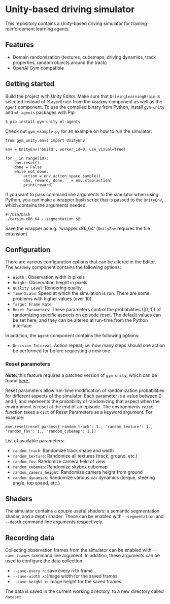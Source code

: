 # Unity-based driving simulator

This repository contains a Unity-based driving simulator for training reinforcement learning agents.

## Features
 * Domain randomization (textures, cubemaps, driving dynamics, track properties, random objects around the track)
 * OpenAI Gym compatible

## Getting started

Build the project with Unity Editor. Make sure that `DrivingLearningBrain` is selected instead of `PlayerBrain` from the `Academy` component as well as the `Agent` component.
To use the compiled binary from Python, install `gym-unity` and `ml-agents` packages with Pip:


```$ pip install gym-unity ml-agents```


Check out `gym_example.py` for an example on how to run the simulator:
```
from gym_unity.envs import UnityEnv

env = UnityEnv('build', worker_id=0, use_visual=True)

for _ in range(10):
    env.reset()
    done = False
    while not done:
        action = env.action_space.sample()
        obs, reward, done, _ = env.step(action)
        print(reward)
```

If you want to pass command line arguments to the simulator when using Python, you can make a wrapper bash script that is passed to the `UnityEnv`, which contains the arguments needed:

```
#!/bin/bash
./carsim.x86_64 --segmentation $@
```
Save the wrapper as e.g. 'wrapper.x86_64' (`UnityEnv` requires the file extension)

## Configuration
There are various configuration options that can be altered in the Editor. The `Academy` component contains the following options:
 * `Width` : Observation width in pixels
 * `Height`: Observation height in pixels
 * `Quality Level`: Rendering quality
 * `Time Scale`: Speed at which the simulation is run. There are some problems with higher values (over 10)
 * `Target Frame Rate`
 * `Reset Parameters`: These parameters control the probabilities ([0, 1]) of randomizing specific aspects on episode reset. The default values can be set here, and they can be altered at run-time from the Python interface.

In addition, the `Agent` component contains the following options:
 * `Decision Interval`: Action repeat, i.e. how many steps should one action be performed for before requesting a new one

### Reset parameters
**Note:** this feature requires a patched version of `gym-unity`, which can be found [here.](https://github.com/kekeblom/ml-agents)


Reset parameters allow run-time modification of randomization probabilities for different aspects of the simulator. Each parameter is a value between 0 and 1, and represents the probability of randomizing that aspect when the environment is reset at the end of an episode.
The environments `reset` function takes a `dict` of Reset Parameters as a keyword argument. For example:
```
env.reset(reset_params={'random_track': 1., 'random_texture': 1., 'random_fov': 1., 'random_cubemap': 1.})
```

List of available parameters:
 * `random_track`: Randomize track shape and width
 * `random_texture`: Randomize all textures (track, ground, etc.)
 * `random_fov`: Randomize camera field of view
 * `random_cubemap`: Randomize skybox cubemap
 * `random_camera_height`: Randomize camera height from ground
 * `random_dynamics`: Randomize various car dynamics (torque, steering angle, top speed, etc.)

## Shaders
The simulator contains a couple useful shaders: a semantic segmentation shader, and a depth shader. These can be enabled with `--segmentation` and `--depth` command line arguments respectively.

## Recording data
Collecting observation frames from the simulator can be enabled with `--save-frames` command line argument. In addition, these arguments can be used to configure the data collection:
 * `--save-every n`: save every n:th frame
 * `--save-width x`: image width for the saved frames
 * `--save-height x`: image height for the saved frames

 The data is saved in the current working directory, to a new directory called `dataset`.
